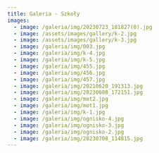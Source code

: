 ```yaml
---
title: Galeria - Szkoły
images:
  - image: /galeria/img/20230723_181827(0).jpg
  - image: /assets/images/gallery/k-2.jpg
  - image: /assets/images/gallery/k-3.jpg
  - image: /galeria/img/003.jpg
  - image: /galeria/img/k-4.jpg
  - image: /galeria/img/k-5.jpg
  - image: /galeria/img/455.jpg
  - image: /galeria/img/456.jpg
  - image: /galeria/img/457.jpg
  - image: /galeria/img/20210620_191313.jpg
  - image: /galeria/img/20230608_172151.jpg
  - image: /galeria/img/mot2.jpg
  - image: /galeria/img/mot1.jpg
  - image: /galeria/img/k-1.jpg
  - image: /galeria/img/ognisko-4.jpg
  - image: /galeria/img/ognisko-3.jpg
  - image: /galeria/img/ognisko-2.jpg
  - image: /galeria/img/20230708_114815.jpg
---
```

